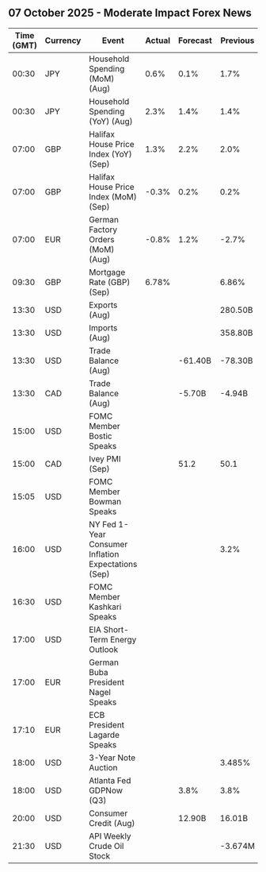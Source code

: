 ## 07 October 2025 - Moderate Impact Forex News

| Time (GMT) | Currency | Event | Actual | Forecast | Previous |
|------|----------|-------|--------|----------|----------|
| 00:30 | JPY | Household Spending (MoM) (Aug) | 0.6% | 0.1% | 1.7% |
| 00:30 | JPY | Household Spending (YoY) (Aug) | 2.3% | 1.4% | 1.4% |
| 07:00 | GBP | Halifax House Price Index (YoY) (Sep) | 1.3% | 2.2% | 2.0% |
| 07:00 | GBP | Halifax House Price Index (MoM) (Sep) | -0.3% | 0.2% | 0.2% |
| 07:00 | EUR | German Factory Orders (MoM) (Aug) | -0.8% | 1.2% | -2.7% |
| 09:30 | GBP | Mortgage Rate (GBP) (Sep) | 6.78% |  | 6.86% |
| 13:30 | USD | Exports (Aug) |  |  | 280.50B |
| 13:30 | USD | Imports (Aug) |  |  | 358.80B |
| 13:30 | USD | Trade Balance (Aug) |  | -61.40B | -78.30B |
| 13:30 | CAD | Trade Balance (Aug) |  | -5.70B | -4.94B |
| 15:00 | USD | FOMC Member Bostic Speaks |  |  |  |
| 15:00 | CAD | Ivey PMI (Sep) |  | 51.2 | 50.1 |
| 15:05 | USD | FOMC Member Bowman Speaks |  |  |  |
| 16:00 | USD | NY Fed 1-Year Consumer Inflation Expectations (Sep) |  |  | 3.2% |
| 16:30 | USD | FOMC Member Kashkari Speaks |  |  |  |
| 17:00 | USD | EIA Short-Term Energy Outlook |  |  |  |
| 17:00 | EUR | German Buba President Nagel Speaks |  |  |  |
| 17:10 | EUR | ECB President Lagarde Speaks |  |  |  |
| 18:00 | USD | 3-Year Note Auction |  |  | 3.485% |
| 18:00 | USD | Atlanta Fed GDPNow (Q3) |  | 3.8% | 3.8% |
| 20:00 | USD | Consumer Credit (Aug) |  | 12.90B | 16.01B |
| 21:30 | USD | API Weekly Crude Oil Stock |  |  | -3.674M |
